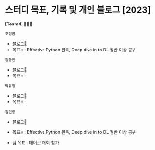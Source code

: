 # 스터디 목표, 기록 및 개인 블로그 [2023]  

  
__[Team4]__ 👨🏻‍💻 <br>
  
  `조성환`<br>
  - [블로그📑](https://rnrn213.github.io/)
  - 목표🔥 : Effective Python 완독, Deep dive in to DL 절반 이상 공부  <br>
  
  `김동인`<br>
  - [블로그📑]()
  - 목표🔥 :  <br>
  
  `박유정`<br>
  - [블로그📑]()
  - 목표🔥 :  <br>
  
  `김민종`<br>
  - [블로그📑](https://velog.io/@koust6u)
  - 목표🔥 : Effective Python 완독, Deep dive in to DL 절반 이상 공부 
  
- 팀 목표 : 데이콘 대회 참가
